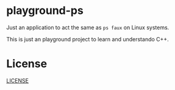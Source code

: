 # playground-ps

Just an application to act the same as `ps faux` on Linux systems.

This is just an playground project to learn and understando C++.

# License

[LICENSE](LICENSE)
